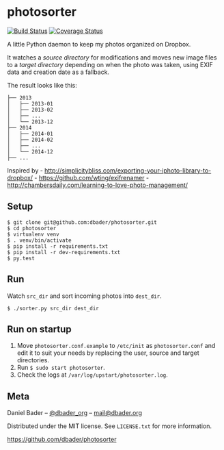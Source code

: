 photosorter
===========

[![Build Status](https://travis-ci.org/dbader/photosorter.svg?branch=master)](https://travis-ci.org/dbader/photosorter) [![Coverage Status](https://coveralls.io/repos/dbader/photosorter/badge.png?branch=master)](https://coveralls.io/r/dbader/photosorter?branch=master)

A little Python daemon to keep my photos organized on Dropbox.

It watches a *source directory* for modifications and moves new image files to a *target directory* depending on when the photo was taken, using EXIF data and creation date as a fallback.

The result looks like this:
```
├── 2013
│   ├── 2013-01
│   ├── 2013-02
│   ├── ...
│   └── 2013-12
├── 2014
│   ├── 2014-01
│   ├── 2014-02
│   ├── ...
│   └── 2014-12
├── ...
```

Inspired by
    - http://simplicitybliss.com/exporting-your-iphoto-library-to-dropbox/
    - https://github.com/wting/exifrenamer
    - http://chambersdaily.com/learning-to-love-photo-management/

## Setup
    $ git clone git@github.com:dbader/photosorter.git
    $ cd photosorter
    $ virtualenv venv
    $ . venv/bin/activate
    $ pip install -r requirements.txt
    $ pip install -r dev-requirements.txt
    $ py.test

## Run

Watch `src_dir` and sort incoming photos into `dest_dir`.

    $ ./sorter.py src_dir dest_dir

## Run on startup

1. Move `photosorter.conf.example` to `/etc/init` as `photosorter.conf`
   and edit it to suit your needs by replacing the user, source and target
   directories.
2. Run `$ sudo start photosorter`.
3. Check the logs at `/var/log/upstart/photosorter.log`.


## Meta

Daniel Bader – [@dbader_org](https://twitter.com/dbader_org) – mail@dbader.org

Distributed under the MIT license. See ``LICENSE.txt`` for more information.

https://github.com/dbader/photosorter
